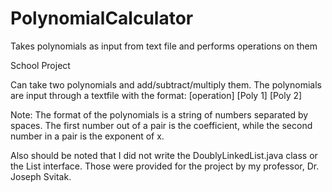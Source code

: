 # PolynomialCalculator
Takes polynomials as input from text file and performs operations on them

School Project

Can take two polynomials and add/subtract/multiply them.
The polynomials are input through a textfile with the format:
[operation]
[Poly 1]
[Poly 2]

Note: The format of the polynomials is a string of numbers separated by spaces. The first number out of a pair is the coefficient,
while the second number in a pair is the exponent of x.

Also should be noted that I did not write the DoublyLinkedList.java class or the List interface. Those were provided for the project by
my professor, Dr. Joseph Svitak.
